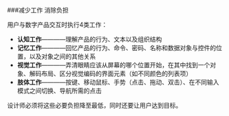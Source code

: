 ###减少工作 消除负担

用户与数字产品交互时执行4类工作：
- **认知工作**————理解产品的行为、文本以及组织结构
- **记忆工作**————回忆产品的行为、命令、密码、名称和数据对象与控件的位置，以及对象之间的其他关系
- **视觉工作**————弄清眼睛应该从屏幕的哪个位置开始，在其中找到一个对象、解码布局、区分视觉编码的界面元素（如不同颜色的列表项）
- **肢体工作**————按键、移动鼠标、手势（点击、拖动、双击）、在不同输入模式之间切换、导航所需的点击

设计师必须将这些必要负担降至最低，同时还要让用户达到目标。

